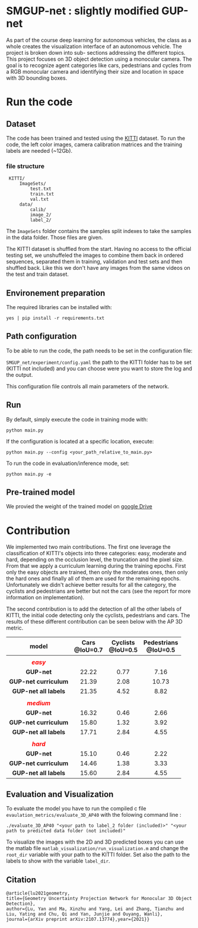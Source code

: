 
# SMGUP-net : slightly modified GUP-net 

As part of the course deep learning for autonomous vehicles, the class as a whole creates the
visualization interface of an autonomous vehicle. The project is broken down into sub-
sections addressing the different topics. This project focuses on 3D object detection using
a monocular camera. The goal is to recognize agent categories like cars, pedestrians and
cycles from a RGB monocular camera and identifying their size and location in space with
3D bounding boxes.


# Run the code
## Dataset

The code has been trained and tested using the [KITTI](https://www.cvlibs.net/datasets/kitti/eval_object.php?obj_benchmark=3d) dataset. To run the code, the left color images, camera calibration matrices and the training labels are needed (~12Gb).



### file structure
```
 KITTI/
     ImageSets/
         test.txt
         train.txt
         val.txt
     data/
         calib/
         image_2/
         label_2/
```

The `ImageSets` folder contains the samples split indexes to take the samples in the data folder. Those files are given.

 The KITTI dataset is shuffled from the start. Having no access to the official testing set, we unshuffeled the images to combine them back in ordered sequences, separated them in training, validation and test sets and then shuffled back. Like this we don't have any images from the same videos on the test and train dataset. 

## Environement preparation
The required libraries can be installed with:

 ```yes | pip install -r requirements.txt```


## Path configuration

To be able to run the code, the path needs to be set in the configuration file: 

`SMGUP_net/experiment/config.yaml` the path to the KITTI folder has to be set (KITTI not included) and you can choose were you want to store the log and the output.

This configuration file controls all main parameters of the network.

## Run
By default, simply execute the code in training mode with:
```
python main.py
```
If the configuration is located at a specific location, execute:
```
python main.py --config <your_path_relative_to_main.py>
```
To run the code in evaluation/inference mode, set:
```
python main.py -e
```

## Pre-trained model

We provied the weight of the trained model on [google Drive](https://drive.google.com/drive/folders/15TaksCDFiUiWEr8XCPPyV8EDVX7YHvqQ?usp=sharing) 



# Contribution

We implemented two main contributions. The first one leverage the classification of KITTI's objects into three categories: easy, moderate and hard, depending on the occlusion level, the truncation and the pixel size. From that we apply a curriculum learning during the training epochs. First only the easy objects are trained, then only the moderates ones, then only the hard ones and finally all of them are used for the remaining epochs. Unfortunately we didn't achieve better results for all the category, the cyclists and pedestrians are better but not the cars (see the report for more information on implementation). 

The second contribution is to add the detection of all the other labels of KITTI, the initial code detecting only the cyclists, pedestrians and cars. The results of these different contribution can be seen below with the AP 3D metric.

|**model** | Cars<br>@IoU=0.7  | Cyclists<br>@IoU=0.5  | Pedestrians<br>@IoU=0.5 |
| :------------: | :------------: |:-------------:| :-----:|
||
|<font color="red">***easy***</font> |
|**GUP-net**           | 22.22 | 0.77 | 7.16 |
|**GUP-net curriculum** | 21.39 | 2.08 | 10.73 | 
|**GUP-net all labels**| 21.35 | 4.52 | 8.82 |  
||
|<font color="red">***medium***</font>|
|**GUP-net**           | 16.32 | 0.46 | 2.66 |
|**GUP-net curriculum** | 15.80 | 1.32 |   3.92 | 
|**GUP-net all labels**| 17.71 | 2.84 | 4.55 |  
||
| <font color="red">***hard***</font> |
|**GUP-net**           | 15.10| 0.46 | 2.22 |
|**GUP-net curriculum** | 14.46 | 1.38 |   3.33| 
|**GUP-net all labels**| 15.60 | 2.84 | 4.55 |   



## Evaluation and Visualization

To evaluate the model you have to run the compiled c file `evaulation_metrics/evaluate_3D_AP40` with the folowing command line : 

`./evaluate_3D_AP40 "<your path to label_2 folder (included)>" "<your path to predicted data folder (not included)"`

To visualize the images with the 2D and 3D predicted boxes you can use the matlab file `matlab_visualization/run_visualization.m` and change the `root_dir` variable with your path to the KITTI folder. Set also the path to the labels to show with the variable `label_dir`.

## Citation

    @article{lu2021geometry,
    title={Geometry Uncertainty Projection Network for Monocular 3D Object Detection},
    author={Lu, Yan and Ma, Xinzhu and Yang, Lei and Zhang, Tianzhu and Liu, Yating and Chu, Qi and Yan, Junjie and Ouyang, Wanli},
    journal={arXiv preprint arXiv:2107.13774},year={2021}}

